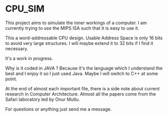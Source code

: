 # CPU_SIM
This project aims to simulate the inner workings of a computer.
I am currently trying to use the MIPS ISA such that it is easy to use it.

This a word-addressable CPU design.
Usable Address Space is only 16 bits to avoid very large structures.
I will maybe extend it to 32 bits if I find it necessary.

It's a work in progress.

Why is it coded in JAVA ? Because it's the language which I understand the best and I enjoy it so I just used Java.
Maybe I will switch to C++ at some point.

At the end of almost each important file, there is a side note about current research in Computer Architecture.
Almost all the papers come from the Safari laboratory led by Onur Mutlu.

For questions or anything just send me a message.

